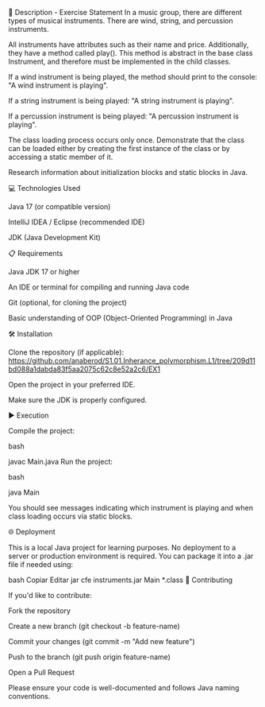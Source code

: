 📄 Description - Exercise Statement
In a music group, there are different types of musical instruments. There are wind, string, and percussion instruments.

All instruments have attributes such as their name and price. Additionally, they have a method called play(). This method is abstract in the base class Instrument, and therefore must be implemented in the child classes.

If a wind instrument is being played, the method should print to the console: "A wind instrument is playing".

If a string instrument is being played: "A string instrument is playing".

If a percussion instrument is being played: "A percussion instrument is playing".

The class loading process occurs only once. Demonstrate that the class can be loaded either by creating the first instance of the class or by accessing a static member of it.

Research information about initialization blocks and static blocks in Java.

💻 Technologies Used

Java 17 (or compatible version)

IntelliJ IDEA / Eclipse (recommended IDE)

JDK (Java Development Kit)

📋 Requirements

Java JDK 17 or higher

An IDE or terminal for compiling and running Java code

Git (optional, for cloning the project)

Basic understanding of OOP (Object-Oriented Programming) in Java

🛠️ Installation

Clone the repository (if applicable): https://github.com/anaberod/S1.01.Inherance_polymorphism.L1/tree/209d11bd088a1dabda83f5aa2075c62c8e52a2c6/EX1

Open the project in your preferred IDE.

Make sure the JDK is properly configured.

▶️ Execution

Compile the project:

bash

javac Main.java
Run the project:

bash

java Main

You should see messages indicating which instrument is playing and when class loading occurs via static blocks.

🌐 Deployment

This is a local Java project for learning purposes. No deployment to a server or production environment is required. You can package it into a .jar file if needed using:

bash
Copiar
Editar
jar cfe instruments.jar Main *.class
🤝 Contributing

If you'd like to contribute:

Fork the repository

Create a new branch (git checkout -b feature-name)

Commit your changes (git commit -m "Add new feature")

Push to the branch (git push origin feature-name)

Open a Pull Request

Please ensure your code is well-documented and follows Java naming conventions.